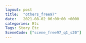 ```yaml
---
layout: post
title:  "others_free97"
date:   2021-08-02 06:00:00 +0000
categories: Etc
Tags: Story Etc
SceneCode: ["scene_free97_q1_s20"]
---
```

